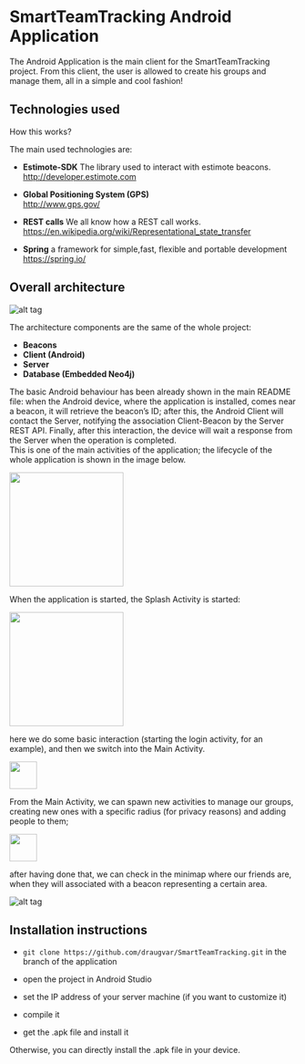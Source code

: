 # SmartTeamTracking Android Application

The Android Application is the main client for the SmartTeamTracking project.
From this client, the user is allowed to create his groups and manage them, all in a simple and cool fashion!


## Technologies used 

How this works?

The main used technologies are:

+ **Estimote-SDK**
The library used to interact with estimote beacons.<br />
http://developer.estimote.com

+ **Global Positioning System (GPS)**<br />
http://www.gps.gov/

+ **REST calls**
We all know how a REST call works.<br />
https://en.wikipedia.org/wiki/Representational_state_transfer

+ **Spring**
a framework for simple,fast, flexible and portable development<br />
https://spring.io/


## Overall architecture 


![alt tag](http://i.imgur.com/6Djz7NX.png)

The architecture components are the same of the whole project:

+ **Beacons**
+ **Client (Android)**
+ **Server**
+ **Database (Embedded Neo4j)**

The basic Android behaviour has been already shown in the main README file: when the Android device, where the application is installed, comes near a beacon, it will retrieve the beacon’s ID; after this, the Android Client will contact the Server, notifying the association Client-Beacon by the Server REST API. Finally, after this interaction, the device will wait a response from the Server when the operation is completed.<br />
This is one of the main activities of the application; the lifecycle of the whole application is shown in the image below.

<img src="http://i.imgur.com/eWglZKn.png" width="200" style="text-align:center; display:block">

When the application is started, the Splash Activity is started:

<img src="https://github.com/draugvar/Smart-Team-Tracking/blob/android_app/screenshots/splash.png" width="200">

here we do some basic interaction (starting the login activity, for an example), and then we switch into the Main Activity.<br />

<img src="https://github.com/draugvar/Smart-Team-Tracking/blob/android_app/screenshots/login.png" width="48">

From the Main Activity, we can spawn new activities to manage our groups, creating new ones with a specific radius (for privacy reasons) and adding people to them; 


<img src="https://github.com/draugvar/Smart-Team-Tracking/blob/android_app/screenshots/create_groups.png" width="48">

after having done that, we can check in the minimap where our friends are, when they will associated with a beacon representing a certain area.

![alt tag](http://i.imgur.com/rPzXdSU)




## Installation instructions


+ `git clone https://github.com/draugvar/SmartTeamTracking.git` in the branch of the application

+ open the project in Android Studio
+ set the IP address of your server machine (if you want to customize it)

+ compile it

+ get the .apk file and install it

Otherwise, you can directly install the .apk file in your device.

